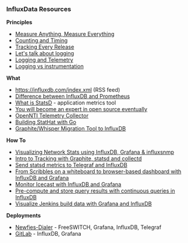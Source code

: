 ### InfluxData Resources

**Principles**

- [Measure Anything, Measure Everything](https://codeascraft.com/2011/02/15/measure-anything-measure-everything/)
- [Counting and Timing](http://code.flickr.net/2008/10/27/counting-timing/)
- [Tracking Every Release](https://codeascraft.com/2010/12/08/track-every-release/)
- [Let's talk about logging](http://dave.cheney.net/2015/11/05/lets-talk-about-logging)
- [Logging and Telemetry](https://peter.bourgon.org/go-in-production/)
- [Logging vs instrumentation](http://peter.bourgon.org/blog/2016/02/07/logging-v-instrumentation.html)

**What**

- https://influxdb.com/index.xml (RSS feed)
- [Difference between InfluxDB and Prometheus](http://stackoverflow.com/questions/33350314/usecases-influxdb-vs-prometheus)
- [What is StatsD](https://www.datadoghq.com/blog/statsd/) - application metrics tool
- [You will become an expert in open source eventually](https://influxdata.com/blog/do-you-want-to-be-an-open-source-developer/)
- [OpenNTI Telemetry Collector](http://forums.juniper.net/t5/Analytics/Open-Source-Universal-Telemetry-Collector-for-Junos/ba-p/288677)
- [Building StatHat with Go](https://blog.golang.org/building-stathat-with-go)
- [Graphite/Whisper Migration Tool to InfluxDB](https://influxdata.com/blog/graphite-whisper-influxdb-migration-utility-beta/)


**How To**

- [Visualizing Network Stats using InfluxDB, Grafana & influxsnmp](http://lkhill.com/using-influxdb-grafana-to-display-network-statistics/)
- [Intro to Tracking with Graphite, statsd and collectd](https://www.digitalocean.com/community/tutorials/an-introduction-to-tracking-statistics-with-graphite-statsd-and-collectd)
- [Send statsd metrics to Telegraf and InfluxDB](https://influxdata.com/blog/getting-started-with-sending-statsd-metrics-to-telegraf-influxdb/)
- [From Scribbles on a whiteboard to browser-based dashboard with InfluxDB and Grafana](https://www.citrix.com/blogs/2015/11/05/information-radiation-with-influxdb-and-grafana/)
- [Monitor Icecast with InfluxDB and Grafana](https://medium.com/@lePeco/monitor-icecast-and-wowza-listeners-with-dockerized-influxdb-grafana-and-go-6212bb208988#)
- [Pre-compute and store query results with continuous queries in InfluxDB](https://influxdata.com/blog/under-the-hood-with-continuous-queries-part-ii/)
- [Visualize Jenkins build data with Grafana and InfluxDB](http://christoph-burmeister.eu/?p=2887)

**Deployments**

- [Newfies-Dialer](http://www.newfies-dialer.org/live-monitoring-freeswitch-newfies-dialer-with-grafana-influxdb-telegraf/) - FreeSWITCH, Grafana, InfluxDB, Telegraf
- [GitLab](https://about.gitlab.com/2016/02/25/making-gitlab-faster/) - InfluxDB, Grafana


